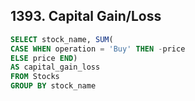 ## 1393. Capital Gain/Loss
~~~SQL
SELECT stock_name, SUM(
CASE WHEN operation = 'Buy' THEN -price
ELSE price END) 
AS capital_gain_loss
FROM Stocks
GROUP BY stock_name
~~~
